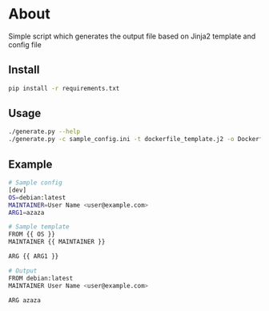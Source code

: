 # About

Simple script which generates the output file based on Jinja2 template and config file


## Install
```bash
pip install -r requirements.txt
```

## Usage
```bash
./generate.py --help
./generate.py -c sample_config.ini -t dockerfile_template.j2 -o Dockerfile -s dev
```

## Example
```bash
# Sample config
[dev]
OS=debian:latest
MAINTAINER=User Name <user@example.com>
ARG1=azaza
```

```bash
# Sample template
FROM {{ OS }}
MAINTAINER {{ MAINTAINER }}

ARG {{ ARG1 }}
```

```bash
# Output
FROM debian:latest
MAINTAINER User Name <user@example.com>

ARG azaza
```
